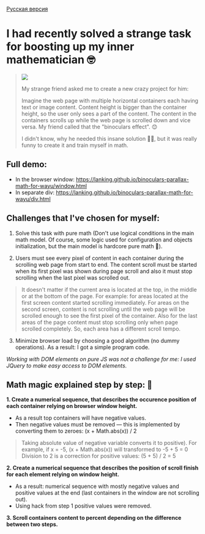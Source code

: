 [Русская версия](https://github.com/LanKing/binoculars-parallax-math-for-wayu/blob/master/README-RUS.md "Русская версия")

# I had recently solved a strange task for boosting up my inner mathematician 🤓

> ![](https://lanking.github.io/binoculars-parallax-math-for-wayu/demo4.gif)
>
> My strange friend asked me to create a new crazy project for him:
> 
> Imagine the web page with multiple horizontal containers each having text or image content. Content height is bigger than the container height, so the user only sees a part of the content. The content in the containers scrolls up while the web page is scrolled down and vice versa. My friend called that the "binoculars effect". 😊
> 
> I didn't know, why he needed this insane solution 🤷‍♂️, but it was really funny to create it and train myself in math.

## Full demo: 
- In the browser window: https://lanking.github.io/binoculars-parallax-math-for-wayu/window.html
- In separate div: https://lanking.github.io/binoculars-parallax-math-for-wayu/div.html

## Challenges that I've chosen for myself:
1. Solve this task with pure math (Don't use logical conditions in the main math model. Of course, some logic used for configuration and objects initialization, but the main model is hardcore pure math 🤘).

2. Users must see every pixel of content in each container during the scrolling web page from start to end. The content scroll must be started when its first pixel was shown during page scroll and also it must stop scrolling when the last pixel was scrolled out. 
  > It doesn't matter if the current area is located at the top, in the middle or at the bottom of the page. For example: for areas located at the first screen content started scrolling immediately. For areas on the second screen, content is not scrolling until the web page will be scrolled enough to see the first pixel of the container. Also for the last areas of the page content must stop scrolling only when page scrolled completely. So, each area has a different scroll tempo.

3. Minimize browser load by choosing a good algorithm (no dummy operations). As a result: I got a simple program code.

*Working with DOM elements on pure JS was not a challenge for me: I used JQuery to make easy access to DOM elements.*


## Math magic explained step by step: 💫

**1. Create a numerical sequence, that describes the occurence position of each container relying on browser window height.**
- As a result top containers will have negative values. 
- Then negative values must be removed — this is implemented by converting them to zeroes: (x + Math.abs(x)) / 2
> Taking absolute value of negative variable converts it to positive). For example, if x = -5, (x + Math.abs(x)) will transformed to -5 + 5 = 0
> Division to 2 is a correction for positive values: (5 + 5) / 2 = 5

**2. Create a numerical sequence that describes the position of scroll finish for each element relying on window height.**
- As a result: numerical sequence with mostly negative values and positive values at the end (last containers in the window are not scrolling out). 
- Using hack from step 1 positive values were removed.

**3. Scroll containers content to percent depending on the difference between two steps.**
